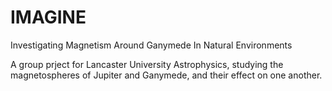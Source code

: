 # IMAGINE
Investigating Magnetism Around Ganymede In Natural Environments

A group prject for Lancaster University Astrophysics, studying the magnetospheres of Jupiter and Ganymede, and their effect on one another.
